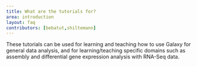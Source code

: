 ```yaml
---
title: What are the tutorials for?
area: introduction
layout: faq
contributors: [bebatut,shiltemann]
---
```


These tutorials can be used for learning and teaching how to use Galaxy for general data analysis, and for learning/teaching specific domains such as assembly and differential gene expression analysis with RNA-Seq data.
